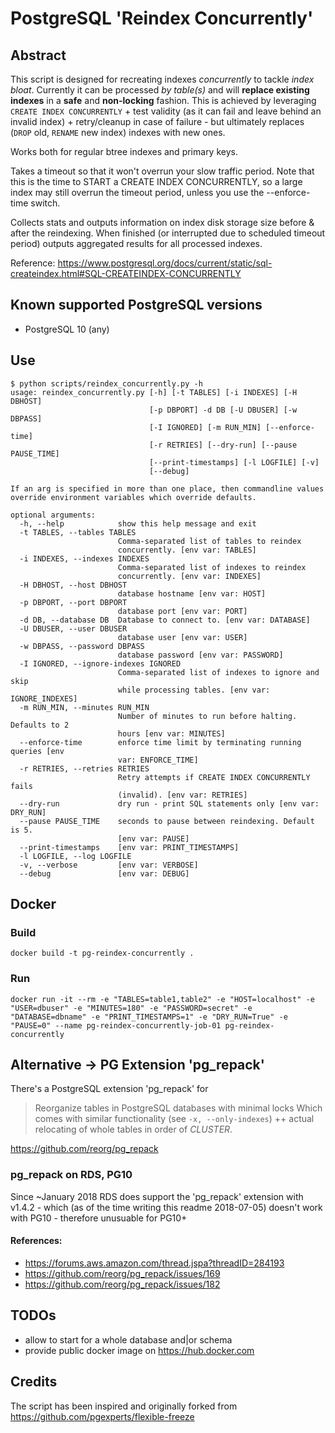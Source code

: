 # PostgreSQL 'Reindex Concurrently'

## Abstract

This script is designed for recreating indexes *concurrently* to tackle *index bloat*. 
Currently it can be processed *by table(s)* and will **replace existing indexes** in a **safe** and **non-locking** fashion.
This is achieved by leveraging `CREATE INDEX CONCURRENTLY` + test validity 
(as it can fail and leave behind an invalid index) + retry/cleanup in case of failure - but ultimately replaces
(`DROP` old, `RENAME` new index) indexes with new ones.

Works both for regular btree indexes and primary keys.  

Takes a timeout so that it won't overrun your slow traffic period.
Note that this is the time to START a CREATE INDEX CONCURRENTLY, so a large index
may still overrun the timeout period, unless you use the --enforce-time switch.

Collects stats and outputs information on index disk storage size before & after the reindexing. 
When finished (or interrupted due to scheduled timeout period) outputs aggregated results for all processed indexes. 

Reference: https://www.postgresql.org/docs/current/static/sql-createindex.html#SQL-CREATEINDEX-CONCURRENTLY


## Known supported PostgreSQL versions
- PostgreSQL 10 (any)


## Use

    $ python scripts/reindex_concurrently.py -h
    usage: reindex_concurrently.py [-h] [-t TABLES] [-i INDEXES] [-H DBHOST]
                                   [-p DBPORT] -d DB [-U DBUSER] [-w DBPASS]
                                   [-I IGNORED] [-m RUN_MIN] [--enforce-time]
                                   [-r RETRIES] [--dry-run] [--pause PAUSE_TIME]
                                   [--print-timestamps] [-l LOGFILE] [-v]
                                   [--debug]
    
    If an arg is specified in more than one place, then commandline values
    override environment variables which override defaults.
    
    optional arguments:
      -h, --help            show this help message and exit
      -t TABLES, --tables TABLES
                            Comma-separated list of tables to reindex
                            concurrently. [env var: TABLES]
      -i INDEXES, --indexes INDEXES
                            Comma-separated list of indexes to reindex
                            concurrently. [env var: INDEXES]
      -H DBHOST, --host DBHOST
                            database hostname [env var: HOST]
      -p DBPORT, --port DBPORT
                            database port [env var: PORT]
      -d DB, --database DB  Database to connect to. [env var: DATABASE]
      -U DBUSER, --user DBUSER
                            database user [env var: USER]
      -w DBPASS, --password DBPASS
                            database password [env var: PASSWORD]
      -I IGNORED, --ignore-indexes IGNORED
                            Comma-separated list of indexes to ignore and skip
                            while processing tables. [env var: IGNORE_INDEXES]
      -m RUN_MIN, --minutes RUN_MIN
                            Number of minutes to run before halting. Defaults to 2
                            hours [env var: MINUTES]
      --enforce-time        enforce time limit by terminating running queries [env
                            var: ENFORCE_TIME]
      -r RETRIES, --retries RETRIES
                            Retry attempts if CREATE INDEX CONCURRENTLY fails
                            (invalid). [env var: RETRIES]
      --dry-run             dry run - print SQL statements only [env var: DRY_RUN]
      --pause PAUSE_TIME    seconds to pause between reindexing. Default is 5.
                            [env var: PAUSE]
      --print-timestamps    [env var: PRINT_TIMESTAMPS]
      -l LOGFILE, --log LOGFILE
      -v, --verbose         [env var: VERBOSE]
      --debug               [env var: DEBUG]

 
## Docker

### Build
    
    docker build -t pg-reindex-concurrently .
    
### Run

    docker run -it --rm -e "TABLES=table1,table2" -e "HOST=localhost" -e "USER=dbuser" -e "MINUTES=180" -e "PASSWORD=secret" -e "DATABASE=dbname" -e "PRINT_TIMESTAMPS=1" -e "DRY_RUN=True" -e "PAUSE=0" --name pg-reindex-concurrently-job-01 pg-reindex-concurrently
    

## Alternative -> PG Extension 'pg_repack'

There's a PostgreSQL extension 'pg_repack' for
> Reorganize tables in PostgreSQL databases with minimal locks
Which comes with similar functionality (see `-x, --only-indexes`) ++ actual relocating of whole tables in order of _CLUSTER_.

https://github.com/reorg/pg_repack

### pg_repack on RDS, PG10

Since ~January 2018 RDS does support the 'pg_repack' extension with v1.4.2 - which (as of the time writing this readme 2018-07-05) doesn't work with PG10 - therefore unusuable for PG10+

#### References:
- https://forums.aws.amazon.com/thread.jspa?threadID=284193
- https://github.com/reorg/pg_repack/issues/169
- https://github.com/reorg/pg_repack/issues/182


## TODOs
- allow to start for a whole database and|or schema
- provide public docker image on https://hub.docker.com 


## Credits

The script has been inspired and originally forked from https://github.com/pgexperts/flexible-freeze

